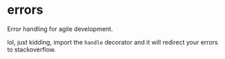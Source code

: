 # errors

Error handling for agile development.

lol, just kidding, import the `handle` decorator and it will redirect your errors to stackoverflow.

